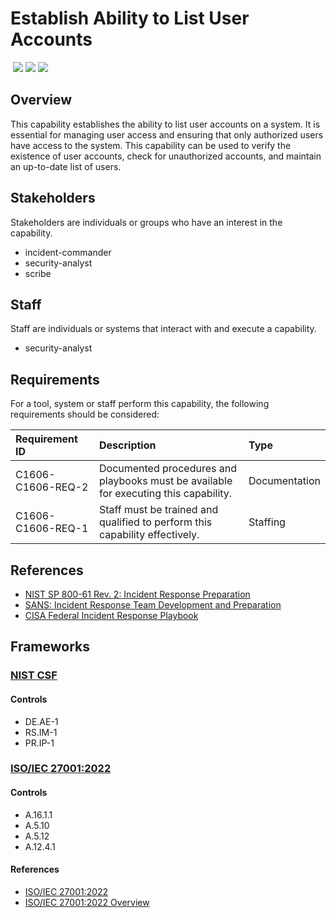 # Establish Ability to List User Accounts
&nbsp;![](https://img.shields.io/badge/ID-C1606-blue)&nbsp;![](https://img.shields.io/badge/Phase-Preparation_%28P0001%29-blue)&nbsp;![](https://img.shields.io/badge/Category-Identity-blue)
## Overview
This capability establishes the ability to list user accounts on a system. It is essential for managing user access and ensuring that only authorized users have access to the system. This capability can be used to verify the existence of user accounts, check for unauthorized accounts, and maintain an up-to-date list of users.

## Stakeholders
Stakeholders are individuals or groups who have an interest in the capability.

- incident-commander
- security-analyst
- scribe

## Staff
Staff are individuals or systems that interact with and execute a capability.

- security-analyst

## Requirements
For a tool, system or staff perform this capability, the following requirements should be considered:

| Requirement ID | Description | Type |
| :--- | :--- | :--- |
| C1606-C1606-REQ-2 | Documented procedures and playbooks must be available for executing this capability. | Documentation|
| C1606-C1606-REQ-1 | Staff must be trained and qualified to perform this capability effectively. | Staffing|

## References

- [NIST SP 800-61 Rev. 2: Incident Response Preparation](https://csrc.nist.gov/publications/detail/sp/800-61/rev-2/final)
- [SANS: Incident Response Team Development and Preparation](https://www.sans.org/white-papers/33901/)
- [CISA Federal Incident Response Playbook](https://www.cisa.gov/sites/default/files/publications/Federal_Government_Cybersecurity_Incident_and_Vulnerability_Response_Playbooks_508C.pdf)
## Frameworks
### [NIST CSF](../frameworks/F0003.md)

#### Controls

- DE.AE-1 
- RS.IM-1 
- PR.IP-1 

### [ISO/IEC 27001:2022](../frameworks/F0002.md)

#### Controls

- A.16.1.1 
- A.5.10 
- A.5.12 
- A.12.4.1 

#### References

- [ISO/IEC 27001:2022](https://www.iso.org/standard/82875.html)
- [ISO/IEC 27001:2022 Overview](https://www.iso.org/isoiec-27001-information-security.html)